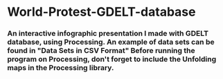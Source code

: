 # World-Protest-GDELT-database
<h3> An interactive infographic presentation I made with GDELT database, using Processing.
An example of data sets can be found in "Data Sets in CSV Format"
Before running the program on Processing, don't forget to include the Unfolding maps in the Processing library.
